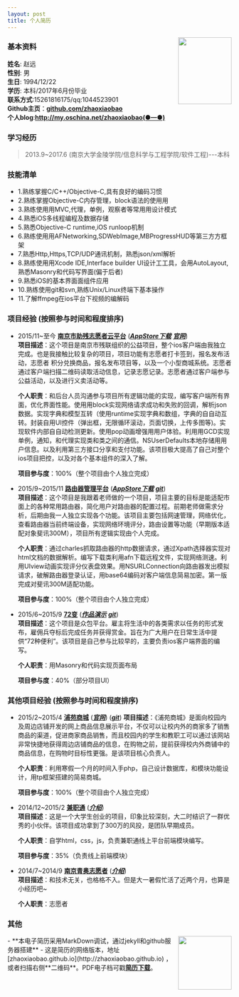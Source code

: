 ```yaml
---
layout: post
title: 个人简历
---                          
```

<img src="https://avatars1.githubusercontent.com/u/8780716?v=3&s=460" align ="right" style="width:120px;height:150px;"/>               

### 基本资料                              
**姓名**: 赵远               
**性别**: 男               
**生日**: 1994/12/22               
**学历**: 本科/2017年6月份毕业            
**联系方式**:15261816175/qq:1044523901            
**Github主页**：<strong><a href="https://github.com/zhaoxiaobao" target="_blank">github.com/zhaoxiaobao</a></strong>                    
**个人blog**:<strong><a href="http://my.oschina.net/zhaoxiaobao" target="_blank">http://my.oschina.net/zhaoxiaobao(●—●)</a></strong>

### 学习经历     

>2013.9~2017.6 (南京大学金陵学院/信息科学与工程学院/软件工程)---本科     

### 技能清单       
- 1.熟练掌握C/C++/Objective-C,具有良好的编码习惯
- 2.熟练掌握Objective-C内存管理，block语法的使⽤用
- 3.熟练使⽤用MVC,代理，单例，观察者等常⽤用设计模式
- 4.熟悉iOS多线程编程及数据存储
- 5.熟悉Objective-C runtime,iOS runloop机制
- 6.熟练使⽤用AFNetworking,SDWebImage,MBProgressHUD等第三⽅方框架
- 7.熟悉Http,Https,TCP/UDP通讯机制，熟悉json/xml解析
- 8.熟练使⽤用Xcode IDE,Interface builder UI设计⼯工具，会用AutoLayout,熟悉Masonry和代码写界面(偏于后者)
- 9.熟悉iOS的基本界⾯面组件应⽤
- 10.熟练使用git和svn,熟练Unix/Linux终端下基本操作  
- 11.了解ffmpeg在ios平台下视频的编解码       

### 项目经验       (按照参与时间和程度排序)  

-  2015/11~至今 
    [**南京市助残志愿者云平台**](/zp/njzc/app-njzc.html)  ([***AppStore下载***](https://itunes.apple.com/us/app/nan-jing-zhu-can-yun-ping-tai/id1079831240?l=zh&ls=1&mt=8)  [***官网***](http://www.njzebei.com:8082/Skin/mainpage/index.html#))    
    **项目描述**：这个项目是南京市残联组织的公益项目，整个ios客户端由我独立完成。也是我接触比较复杂的项目，项目功能有志愿者打卡签到，报名发布活动，志愿者    积分兑换商品，报名发布项目等，以及一个小型商城系统。志愿者通过客户端扫描二维码读取活动信息，记录志愿记录。志愿者通过客户端参与公益活动，以及进行义卖活动等。

    **个人职责**：和后台人员沟通参与项目所有逻辑功能的实现，编写客户端所有界面，优化界面性能。使⽤用block实现网络请求成功和失败的回调，解析json数据。实现字典和模型互转（使用runtime实现字典和数组，字典的⾃自动互转。封装自用UI控件（弹出框，无限循环滚动，页面切换，上传多图等)。实现软件内部⾃自动检测更新。使⽤pop动画增强⽤用户体验。利⽤用GCD实现单例，通知，和代理实现类和类之间的通信。NSUserDefaults本地存储⽤用户信息。以及利用第三方接口分享和支付功能。该项目极大提高了自己对整个ios项目把控，以及对各个基本组件的深入了解。

    **项目参与度**：100%（整个项目由个人独立完成）

-  2015/9~2015/11
    [**路由器管理平台**](https://github.com/zhaoxiaobao/luyou-ios)  ([***AppStore下载***](https://itunes.apple.com/us/app/lu-you-guan-li/id1061866839?l=zh&ls=1&mt=8)  [***git***](https://github.com/zhaoxiaobao/luyou-ios))  
    **项目描述**：这个项目是我跟着老师做的一个项目，项目主要的目标是能适配市面上的各种常用路由器，简化用户对路由器的配置过程。前期老师做需求分析，后期由我一人独立实现各个功能。该项目主要包括网速管理，网络优化，查看路由器当前终端设备，实现网络环境评分，路由设置等功能（早期版本适配对象斐讯300M），项目所有逻辑实现由个人完成。

    **个人职责**：通过charles抓取路由器的http数据请求，通过Xpath选择器实现对html文档的数据解析。编写下载类利用afn下载远程文件，实现网络测速。利用UIview动画实现评分仪表盘效果。用NSURLConnection向路由器发出模拟请求，破解路由器登录认证，用base64编码对客户端信息简易加密。第一版完成对斐讯300M适配功能。

    **项目参与度**：100%（整个项目由个人独立完成）

-  2015/6~2015/9
    [**72变**]()  ([***作品演示***](https://itunes.apple.com/us/app/lu-you-guan-li/id1061866839?l=zh&ls=1&mt=8)  [***git***](https://github.com/zhaoxiaobao/luyou-ios))  
    **项目描述**：这个项目是众包平台。雇主将生活中的各类需求以任务的形式发布，雇佣兵夺标后完成任务并获得赏金。旨在为广大用户在日常生活中提供“72种便利”。该项目是自己参与比较早的，主要负责ios客户端界面的编写。

    **个人职责**：用Masonry和代码实现页面布局   

    **项目参与度**：40%（部分项目UI）

### 其他项目经验       (按照参与时间和程度排序)  

-  2015/2~2015/4
    [**浦苑商城**](/zp/njzc/app-lygl.html)  ([***官网***](http://puyshop.cn/))  ([***git***](https://github.com/zhaoxiaobao/puyshop)) 
    **项目描述**：《浦苑商城》是面向校园内及周边店铺开发的网上商品信息展示平台，不仅可以让校内外的商家多了销售商品的渠道，促进商家商品销售，而且校园内的学生和教职工可以通过该网站非常快捷地获得周边店铺商品的信息，在购物之前，提前获得校内外商铺中的商品信息，在购物时目标性更强。是该项目核心负责人。

    **个人职责**：利用寒假一个月的时间入手php，自己设计数据库，和模块功能设计，用tp框架搭建的简易商城。

    **项目参与度**：100%（整个项目由个人独立完成）

-  2014/12~2015/2
[**兼职通**](/zp/njzc/app-lygl.html)  ([***介绍***](http://baike.baidu.com/link?url=bgz7fUyWxZ8hwWFyz7EYBdxWP_CYwl8ckKegFGAN0XO1K7jU-ACq9AlTYXhdVq9p3nYsXNUqrbsma0tgF_9YQq))  
    **项目描述**：这是一个大学生创业的项目，印象比较深刻，大二时结识了一群优秀的小伙伴。该项目成功拿到了300万的风投，是团队早期成员。

    **个人职责**：自学html，css，js，负责兼职通线上平台前端模块编写。

    **项目参与度**：35%（负责线上前端模块）

-  2014/7~2014/9
[**南京青奥志愿者**](/zp/njzc/app-lygl.html)  ([***介绍***]())  
   **项目描述**：和技术无关，也格格不入。但是大一暑假忙活了近两个月，也算是小经历吧~

   **个人职责**：志愿者

### 其他                             
<img src="/zp/img/2.png" align ="right" style="width:120px;height:120px;"/>
- **本电子简历采用MarkDown调试，通过jekyll和github服务器搭建**              
- 这是简历的网络版本，地址[zhaoxiaobao.github.io](http://zhaoxiaobao.github.io) ，或者扫描右侧**二维码**。PDF电子档可戳<strong><a href="/" target="_blank">简历下载</a></strong>。   


